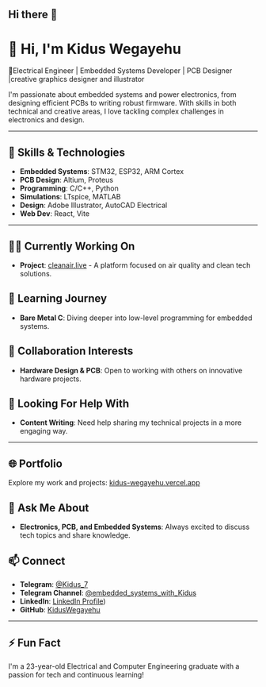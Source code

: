 ## Hi there 👋

<!--
**kidus314/kidus314** is a ✨ _special_ ✨ repository because its `README.md` (this file) appears on your GitHub profile.

Here are some ideas to get you started:

- 🔭 I’m currently working on ...
- 🌱 I’m currently learning ...
- 👯 I’m looking to collaborate on ...
- 🤔 I’m looking for help with ...
- 💬 Ask me about ...
- 📫 How to reach me: ...
- 😄 Pronouns: ...
- ⚡ Fun fact: ...
-->
# 👋 Hi, I'm Kidus Wegayehu

🔌Electrical Engineer | Embedded Systems Developer | PCB Designer |creative graphics designer and illustrator 

I'm passionate about embedded systems and power electronics, from designing efficient PCBs to writing robust firmware. With skills in both technical and creative areas, I love tackling complex challenges in electronics and design.

---

## 🚀 Skills & Technologies
- **Embedded Systems**: STM32, ESP32, ARM Cortex
- **PCB Design**: Altium, Proteus
- **Programming**: C/C++, Python
- **Simulations**: LTspice, MATLAB
- **Design**: Adobe Illustrator, AutoCAD Electrical
- **Web Dev**: React, Vite

---

## 👨‍💻 Currently Working On
- **Project**: [cleanair.live](https://cleanair.live) - A platform focused on air quality and clean tech solutions.

## 🌱 Learning Journey
- **Bare Metal C**: Diving deeper into low-level programming for embedded systems.

## 👯 Collaboration Interests
- **Hardware Design & PCB**: Open to working with others on innovative hardware projects.

## 🤔 Looking For Help With
- **Content Writing**: Need help sharing my technical projects in a more engaging way.

---

## 🌐 Portfolio
Explore my work and projects: [kidus-wegayehu.vercel.app](https://kidus-wegayehu.vercel.app/)

## 💬 Ask Me About
- **Electronics, PCB, and Embedded Systems**: Always excited to discuss tech topics and share knowledge.

## 📫 Connect
- **Telegram**: [@Kidus_7](https://t.me/kidus_7)
- **Telegram Channel**: [@embedded_systems_with_Kidus](https://t.me/embedded_systems_with_Kidus)
- **LinkedIn**: [LinkedIn Profile](https://www.linkedin.com/in/kidus-wegayehu-5271a727b/))
- **GitHub**: [KidusWegayehu](https://github.com/kidus314)

---

## ⚡ Fun Fact
I'm a 23-year-old Electrical and Computer Engineering graduate with a passion for tech and continuous learning!

